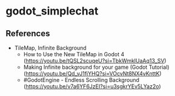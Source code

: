 # godot_simplechat

## References
- TileMap, Infinite Background
  - How to Use the New TileMap in Godot 4 (https://youtu.be/tQSL2scuqeU?si=TbkWmklUaAq13_SV)
  - Making Infinite background for your game (Godot Tutorial) (https://youtu.be/Qd_vJ1fjYHQ?si=VOcvNt8NX4vKnttK)
  - #GodotEngine - Endless Scrolling Background (https://youtu.be/v7a6YF6JzEI?si=u3sgkrYEv5LYaz2o)
